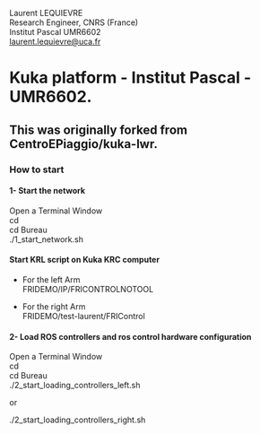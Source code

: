 Laurent LEQUIEVRE<br/>
Research Engineer, CNRS (France)<br/>
Institut Pascal UMR6602<br/>
laurent.lequievre@uca.fr<br/>

# Kuka platform - Institut Pascal - UMR6602.
## This was originally forked from CentroEPiaggio/kuka-lwr.


### How to start

#### 1- Start the network
Open a Terminal Window<br/>
cd<br/>
cd Bureau<br/>
./1_start_network.sh<br/>

#### Start KRL script on Kuka KRC computer
- For the left Arm<br/>
FRIDEMO/IP/FRICONTROLNOTOOL<br/>

- For the right Arm<br/>
FRIDEMO/test-laurent/FRIControl<br/>

#### 2- Load ROS controllers and ros control hardware configuration
Open a Terminal Window<br/>
cd<br/>
cd Bureau<br/>
./2_start_loading_controllers_left.sh<br/>

or<br/>

./2_start_loading_controllers_right.sh<br/>

